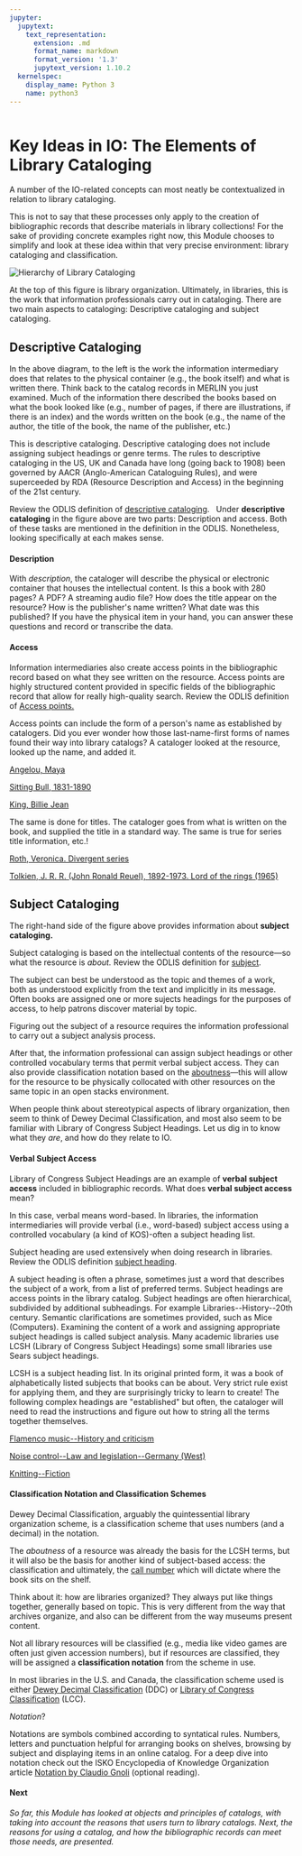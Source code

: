 ```yaml
---
jupyter:
  jupytext:
    text_representation:
      extension: .md
      format_name: markdown
      format_version: '1.3'
      jupytext_version: 1.10.2
  kernelspec:
    display_name: Python 3
    name: python3
---
```


```python id="j4jR4EIZE-im"

```

<!-- #region id="emP4iVHVav5A" -->
Key Ideas in IO: The Elements of Library Cataloging
===================================================

A number of the IO-related concepts can most neatly be contextualized in relation to library cataloging.

This is not to say that these processes only apply to the creation of bibliographic records that describe materials in library collections! For the sake of providing concrete examples right now, this Module chooses to simplify and look at these idea within that very precise environment: library cataloging and classification.

![Hierarchy of Library Cataloging](https://missouri.instructure.com/courses/45003/files/7748335/download)









At the top of this figure is library organization. Ultimately, in libraries, this is the work that information professionals carry out in cataloging. There are two main aspects to cataloging: Descriptive cataloging and subject cataloging. 

**Descriptive Cataloging**
--------------------------

In the above diagram, to the left is the work the information intermediary does that relates to the physical container (e.g., the book itself) and what is written there. Think back to the catalog records in MERLIN you just examined. Much of the information there described the books based on what the book looked like (e.g., number of pages, if there are illustrations, if there is an index) and the words written on the book (e.g., the name of the author, the title of the book, the name of the publisher, etc.)

This is descriptive cataloging. Descriptive cataloging does not include assigning subject headings or genre terms. The rules to descriptive cataloging in the US, UK and Canada have long (going back to 1908) been governed by AACR (Anglo-American Cataloguing Rules), and were superceeded by RDA (Resource Description and Access) in the beginning of the 21st century. 

Review the ODLIS definition of [descriptive cataloging](https://www.abc-clio.com/ODLIS/odlis_d.aspx#descripcatalog).
 
Under **descriptive cataloging** in the figure above are two parts: Description and access. Both of these tasks are mentioned in the definition in the ODLIS. Nonetheless, looking specifically at each makes sense. 

#### Description

With _description_, the cataloger will describe the physical or electronic container that houses the intellectual content. Is this a book with 280 pages? A PDF? A streaming audio file? How does the title appear on the resource? How is the publisher's name written? What date was this published? If you have the physical item in your hand, you can answer these questions and record or transcribe the data. 

#### Access

Information intermediaries also create access points in the bibliographic record based on what they see written on the resource. Access points are highly structured content provided in specific fields of the bibliographic record that allow for really high-quality search. Review the ODLIS definition of
[Access points.](https://www.abc-clio.com/ODLIS/odlis_a.aspx#accesspoint)

Access points can include the form of a person's name as established by catalogers. Did you ever wonder how those last-name-first forms of names found their way into library catalogs? A cataloger looked at the resource, looked up the name, and added it. 

[Angelou, Maya](https://authorities.loc.gov/cgi-bin/Pwebrecon.cgi?AuthRecID=1401375&v1=1&HC=4&SEQ=20200827182309&PID=mwbDqydV0BQj-dXg3QNTaJrDm)

[Sitting Bull, 1831-1890](https://authorities.loc.gov/cgi-bin/Pwebrecon.cgi?AuthRecID=1401407&v1=1&HC=1&SEQ=20200827182547&PID=L-ABf2sIKXI34c5Qlo0kb5Cwh)

[King, Billie Jean](https://authorities.loc.gov/cgi-bin/Pwebrecon.cgi?AuthRecID=38738&v1=1&HC=1&SEQ=20200827182929&PID=EN42ouB8I7Fk3ajCU_KV1MDr4)

The same is done for titles. The cataloger goes from what is written on the book, and supplied the title in a standard way. The same is true for series title information, etc.!

[Roth, Veronica. Divergent series](https://authorities.loc.gov/cgi-bin/Pwebrecon.cgi?AuthRecID=8969511&v1=1&HC=2&SEQ=20200827183352&PID=v-hV8uwjbjZwTO78VMTUCZf_h)

[Tolkien, J. R. R. (John Ronald Reuel), 1892-1973. Lord of the rings (1965)](https://authorities.loc.gov/cgi-bin/Pwebrecon.cgi?AuthRecID=9907836&v1=1&HC=1&SEQ=20200827183803&PID=HypEH7hle4hGXgwEmx1a2_3Y2)

**Subject Cataloging**
----------------------

The right-hand side of the figure above provides information about **subject cataloging.**

Subject cataloging is based on the intellectual contents of the resource—so what the resource is _about._ Review the ODLIS definition for [subject](https://www.abc-clio.com/ODLIS/odlis_s.aspx#subject).

The subject can best be understood as the topic and themes of a work, both as understood explicitly from the text and implicitly in its message. Often books are assigned one or more sujects headings for the purposes of access, to help patrons discover material by topic.  

Figuring out the subject of a resource requires the information professional to carry out a subject analysis process.

After that, the information professional can assign subject headings or other controlled vocabulary terms that permit verbal subject access. They can also provide classification notation based on the [aboutness](https://www.abc-clio.com/ODLIS/odlis_a.aspx#aboutness)—this will allow for the resource to be physically collocated with other resources on the same topic in an open stacks environment.

When people think about stereotypical aspects of library organization, then seem to think of Dewey Decimal Classification, and most also seem to be familiar with Library of Congress Subject Headings. Let us dig in to know what they _are_, and how do they relate to IO.

#### Verbal Subject Access

Library of Congress Subject Headings are an example of **verbal subject access** included in bibliographic records. What does **verbal subject access** mean?

In this case, verbal means word-based. In libraries, the information intermediaries will provide verbal (i.e., word-based) subject access using a controlled vocabulary (a kind of KOS)-often a subject heading list.

Subject heading are used extensively when doing research in libraries. Review the ODLIS definition [subject heading](https://www.abc-clio.com/ODLIS/odlis_s.aspx#subjectheading).

A subject heading is often a phrase, sometimes just a word that describes the subject of a work, from a list of preferred terms. Subject headings are access points in the library catalog. Subject headings are often hierarchical, subdivided by additional subheadings. For example Libraries--History--20th century. Semantic clarifications are sometimes provided, such as Mice (Computers). Examining the content of a work and assigning appropriate subject headings is called subject analysis. Many academic libraries use LCSH (Library of Congress Subject Headings) some small libraries use Sears subject headings.

LCSH is a subject heading list. In its original printed form, it was a book of alphabetically listed subjects that books can be about. Very strict rule exist for applying them, and they are surprisingly tricky to learn to create! The following complex headings are "established" but often, the cataloger will need to read the instructions and figure out how to string all the terms together themselves.

[Flamenco music--History and criticism](https://authorities.loc.gov/cgi-bin/Pwebrecon.cgi?AuthRecID=7441788&v1=1&HC=1&SEQ=20200827185116&PID=Zp076hDypyVgRR9CumhiC1RFWiK)

[Noise control--Law and legislation--Germany (West)](https://authorities.loc.gov/cgi-bin/Pwebrecon.cgi?AuthRecID=8195387&v1=1&HC=1&SEQ=20200827185159&PID=qfELtPnaXaD54cP1W1xkEA2FBDo)

[Knitting--Fiction](https://authorities.loc.gov/cgi-bin/Pwebrecon.cgi?AuthRecID=7527398&v1=1&HC=1&SEQ=20200827185258&PID=k0qZGzYjbHeS4K3x4F1jsftcN-c)

#### Classification Notation and Classification Schemes

Dewey Decimal Classification, arguably the quintessential library organization scheme, is a classification scheme that uses numbers (and a decimal) in the notation.

The _aboutness_ of a resource was already the basis for the LCSH terms, but it will also be the basis for another kind of subject-based access: the classification and ultimately, the [call number](https://www.abc-clio.com/ODLIS/odlis_c.aspx#callnumber) which will dictate where the book sits on the shelf.

Think about it: how are libraries organized? They always put like things together, generally based on topic. This is very different from the way that archives organize, and also can be different from the way museums present content.

Not all library resources will be classified (e.g., media like video games are often just given accession numbers), but if resources are classified, they will be assigned a **classification notation** from the scheme in use.

In most libraries in the U.S. and Canada, the classification scheme used is either [Dewey Decimal Classification](https://www.abc-clio.com/ODLIS/odlis_d.aspx#dewey) (DDC) or [Library of Congress Classification](https://www.abc-clio.com/ODLIS/odlis_l.aspx#lcclassification) (LCC). 

_Notation_?

Notations are symbols combined according to syntatical rules. Numbers, letters and punctuation helpful for arranging books on shelves, browsing by subject and displaying items in an online catalog. For a deep dive into notation check out the ISKO Encyclopedia of Knowledge Organization article [Notation by Claudio Gnoli](https://www.isko.org/cyclo/notation) (optional reading).


#### **Next**

_So far, this Module has looked at objects and principles of catalogs, with taking into account the reasons that users turn to library catalogs. Next, the reasons for using a catalog, and how the bibliographic records can meet those needs, are presented._
<!-- #endregion -->
